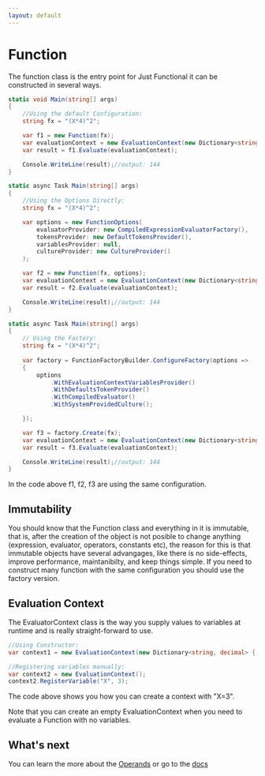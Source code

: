 ```yaml
---
layout: default
---
```


# Function

The function class is the entry point for Just Functional it can be constructed in several ways.

```C#
static void Main(string[] args)
{
    //Using the default Configuration:
    string fx = "(X*4)^2";

    var f1 = new Function(fx);
    var evaluationContext = new EvaluationContext(new Dictionary<string, decimal> { ["X"] = 3 });
    var result = f1.Evaluate(evaluationContext);

    Console.WriteLine(result);//output: 144
}
```

```C#
static async Task Main(string[] args)
{
    //Using the Options Directly:
    string fx = "(X*4)^2";

    var options = new FunctionOptions(
        evaluatorProvider: new CompiledExpressionEvaluatorFactory(),
        tokensProvider: new DefaultTokensProvider(),
        variablesProvider: null,
        cultureProvider: new CultureProvider()
    );

    var f2 = new Function(fx, options);
    var evaluationContext = new EvaluationContext(new Dictionary<string, decimal> { ["X"] = 3 });
    var result = f2.Evaluate(evaluationContext);

    Console.WriteLine(result);//output: 144
}
```

```C#
static async Task Main(string[] args)
{
    // Using the Factory:
    string fx = "(X*4)^2";
    
    var factory = FunctionFactoryBuilder.ConfigureFactory(options =>
    {
        options
            .WithEvaluationContextVariablesProvider()
            .WithDefaultsTokenProvider()
            .WithCompiledEvaluator()
            .WithSystemProvidedCulture();

    });

    var f3 = factory.Create(fx);
    var evaluationContext = new EvaluationContext(new Dictionary<string, decimal> { ["X"] = 3 });
    var result = f3.Evaluate(evaluationContext);

    Console.WriteLine(result);//output: 144
}
```

In the code above f1, f2, f3 are using the same configuration.

## Immutability

You should know that the Function class and everything in it is immutable, that is, after the creation of the object is not posible to change anything (expression, evaluator, operators, constants etc), the reason for this is that immutable objects have several advangages, like there is no side-effects, improve performance, maintanibilty, and keep things simple. If you need to construct many function with the same configuration you should use the factory version.

## Evaluation Context

The EvaluatorContext class is the way you supply values to variables at runtime and is really straight-forward to use.

```C#
//Using Constructor:
var context1 = new EvaluationContext(new Dictionary<string, decimal> { ["X"] = 3 });

//Registering variables manually:
var context2 = new EvaluationContext();
context2.RegisterVariable("X", 3);
```

The code above shows you how you can create a context with "X=3".

Note that you can create an empty EvaluationContext when you need to evaluate a Function with no variables.

## What's next

You can learn the more about the [Operands](operands.html) or go to the [docs](../)
